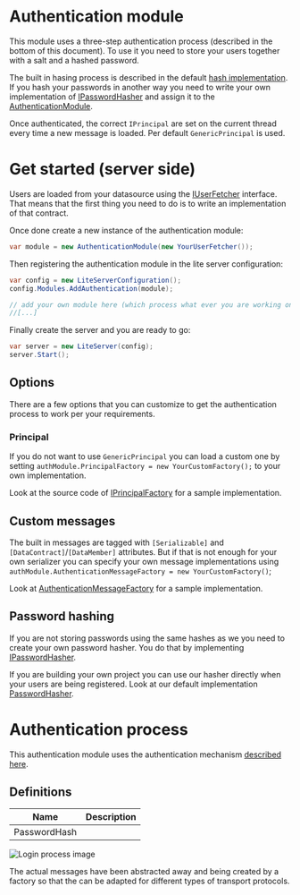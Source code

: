 ﻿Authentication module
===========================

This module uses a three-step authentication process (described in the bottom of this document). To use it you need to store
your users together with a salt and a hashed password.

The built in hasing process is described in the default [hash implementation](PasswordHasher.cs). If you hash your passwords in another
way you need to write your own implementation of [IPasswordHasher](IPasswordHasher.cs) and assign it to the [AuthenticationModule](AuthenticationModule.cs).

Once authenticated, the correct `IPrincipal` are set on the current thread every time a new message is loaded. Per default `GenericPrincipal` is used.

# Get started (server side)

Users are loaded from your datasource using the [IUserFetcher](IUserFetcher.cs) interface. That means that the first thing you need to
do is to write an implementation of that contract. 

Once done create a new instance of the authentication module:

```csharp
var module = new AuthenticationModule(new YourUserFetcher());
```

Then registering the authentication module in the lite server configuration:

```csharp
var config = new LiteServerConfiguration();
config.Modules.AddAuthentication(module);

// add your own module here (which process what ever you are working on)
//[...]
```

Finally create the server and you are ready to go:

```csharp
var server = new LiteServer(config);
server.Start();
```

## Options

There are a few options that you can customize to get the authentication process to work per your requirements.

### Principal

If you do not want to use `GenericPrincipal` you can load a custom one by setting `authModule.PrincipalFactory = new YourCustomFactory();` to your own implementation.

Look at the source code of [IPrincipalFactory](IPrincipalFactory.cs) for a sample implementation.

## Custom messages

The built in messages are tagged with `[Serializable]` and `[DataContract]`/`[DataMember]` attributes. But if that is not enough for your own 
serializer you can specify your own message implementations using `authModule.AuthenticationMessageFactory = new YourCustomFactory()`;

Look at [AuthenticationMessageFactory](AuthenticationMessageFactory.cs) for a sample implementation.

## Password hashing

If you are not storing passwords using the same hashes as we you need to create your own password hasher. You do that by
implementing [IPasswordHasher](IPasswordHasher.cs).

If you are building your own project you can use our hasher directly when your users are being registered. Look at our default implementation [PasswordHasher](PasswordHasher.cs).

# Authentication process

This authentication module uses the authentication mechanism [described here](http://stackoverflow.com/q/12254710/70386).

## Definitions

Name | Description
---- | -----------
PasswordHash | 

![Login process image](http://i.stack.imgur.com/cS3Fc.png)

The actual messages have been abstracted away and being created by a factory so that the can be adapted for different types of transport protocols.
